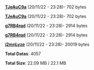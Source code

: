 [**TJeAuC9a**](/data/TJeAuC9a.txt) (20/11/22 - 23:28)- 702 bytes

[**TJeAuC9a**](/data/TJeAuC9a.txt) (20/11/22 - 23:28)- 702 bytes

[**g7RB4rqd**](/data/g7RB4rqd.txt) (20/11/22 - 23:28)- 2914 bytes

[**g7RB4rqd**](/data/g7RB4rqd.txt) (20/11/22 - 23:28)- 2914 bytes

[**i2mnLyze**](/data/i2mnLyze.txt) (20/11/22 - 23:28)- 20019 bytes

**Total Datas**: 4057

**Total Size**: 22.09 MB / 22.1 MB